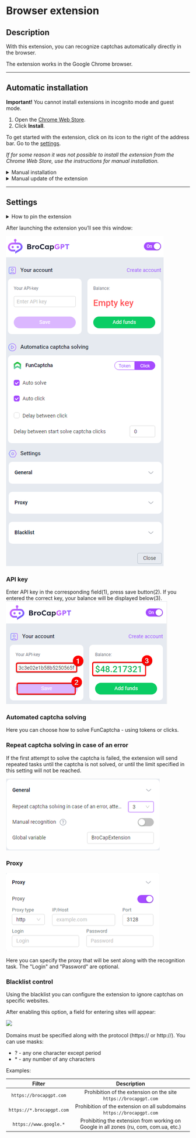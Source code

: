 ﻿---
sidebar_position: 0
---

# Browser extension
## **Description**
With this extension, you can recognize captchas automatically directly in the browser.

The extension works in the Google Chrome browser.

-----
## **Automatic installation**
**Important!** You cannot install extensions in incognito mode and guest mode.

1. Open the [Chrome Web Store](https://chrome.google.com/webstore/detail/capmonster-cloud-%E2%80%94-automa/pabjfbciaedomjjfelfafejkppknjleh?hl=en).
2. Click **Install**.

To get started with the extension, click on its icon to the right of the address bar. Go to the [settings](extension-main.md#settings).

*If for some reason it was not possible to install the extension from the Chrome Web Store, use the instructions for manual installation.*

<details>
    <summary>Manual installation</summary>

1. Download the [archive with the extension](https://zenno.link/CapMonsterCloud-chrome-extension).

2. Unpack it to any folder. 
   
   **WARNING**: the folder shouldn’t be deleted, otherwise the extension stop working.
3. In the Google Chrome browser open the “Extension” page. There are several ways to do this: 
   1. Type chrome://extensions in the address bar of a browser and press Enter.
   2. From the menu: click the three vertical dots in the upper right corner (near the profile picture), then "More Tools", then "Extensions".

  ![](359d5afb-d644-45c2-a882-e7fc3da759eb.png)

4. Or go to the Google Chrome settings and select "Extensions" (at the very bottom) in the right menu.

  ![](61a9b824-b0d2-4808-8bb8-feac4b25d0b7.png)

5. Enable “Developer Mode”.
6. Then click on “Load unpacked”.

  ![](load-unpacked.png)

7. Find and choose the folder where you unpacked the extension.
8. After that the extension should appear in the list of the installed extensions.

![](extension1.png)

</details>

<details>
    <summary>Manual update of the extension</summary>

If you are installing the extension over the previous version, then when you update the original extension files, you also need to click the update button on the "Extensions" page (how to open this page is described above in the "Manual installation" section).

![](extension2.png)
</details>

-----
## **Settings**
<details>
    <summary>How to pin the extension</summary>

By default the installed extension is hidden. To pin it you have to click on the “Pin” button:

![](extension3.png)
</details>

After launching the extension you’ll see this window:

![](extension4.png)

### <a name="id-browserextension-apikey"></a>**API key**
Enter API key in the corresponding field(1), press save button(2). If you entered the correct key, your balance will be displayed below(3).
![](extension5.png)

### <a name="id-browserextension-automaticcaptchasolving"></a>**Automated captcha solving**
Here you can choose how to solve FunCaptcha - using tokens or clicks.

### <a name="id-browserextension-repeatcaptchasolvingincaseofanerror"></a>**Repeat captcha solving in case of an error**
If the first attempt to solve the captcha is failed, the extension will send repeated tasks until the captcha is not solved, or until the limit specified in this setting will not be reached.

![](extension7.png) 

### <a name="id-browserextension-proxy"></a>**Proxy**

![](extension8.png)  

Here you can specify the proxy that will be sent along with the recognition task.
The "Login" and "Password" are optional.

### <a name="id-browserextension-blacklistcontrol"></a>**Blacklist control**
Using the blacklist you can configure the extension to ignore captchas on specific websites.

After enabling this option, a field for entering sites will appear:

![](blacklist-control.png)

Domains must be specified along with the protocol (https:// or http://).
You can use masks:

- ? - any one character except period
- \* - any number of any characters

Examples:

|**Filter**|**Description**|
| :-: | :-: |
|`https://brocapgpt.com`|Prohibition of the extension on the site `https://brocapgpt.com`|
|`https://*.brocapgpt.com`|Prohibition of the extension on all subdomains `https://brocapgpt.com`|
|`https://www.google.*`|Prohibiting the extension from working on Google in all zones (ru, com, com.ua, etc.)|

[ref1]: Aspose.Words.d14847ca-5ce8-4c9f-8081-1ec99b44a6b3.001.png
